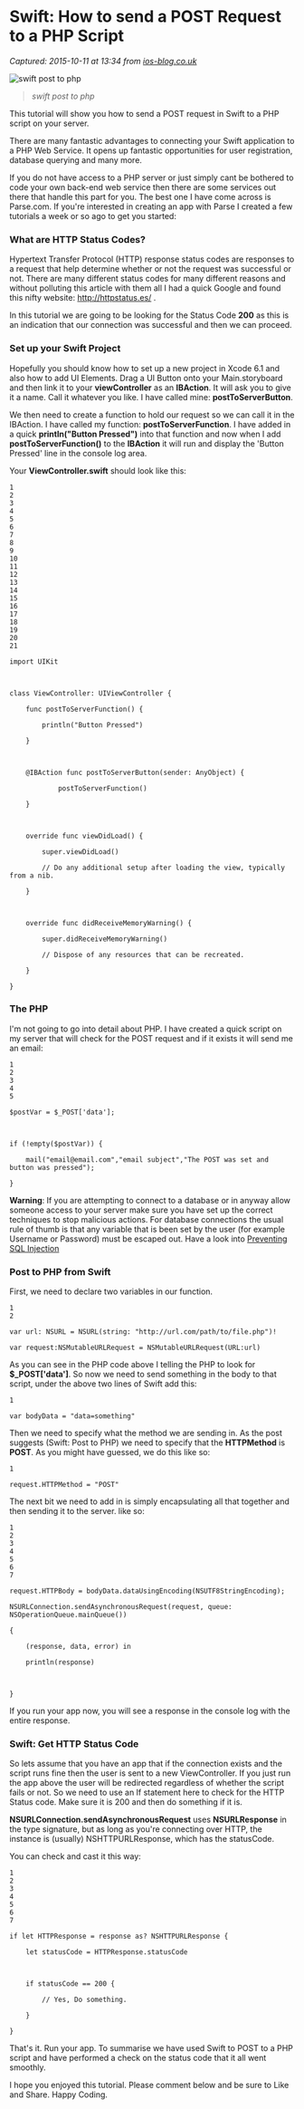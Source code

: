 # Swift: How to send a POST Request to a PHP Script

_Captured: 2015-10-11 at 13:34 from [ios-blog.co.uk](http://ios-blog.co.uk/tutorials/swift-how-to-send-a-post-request-to-a-php-script/)_

![swift post to php](http://ios-blog.co.uk/wp-content/uploads/2014/12/swift-post-php.png)

> _swift post to php_

This tutorial will show you how to send a POST request in Swift to a PHP script on your server.

There are many fantastic advantages to connecting your Swift application to a PHP Web Service. It opens up fantastic opportunities for user registration, database querying and many more.

If you do not have access to a PHP server or just simply cant be bothered to code your own back-end web service then there are some services out there that handle this part for you. The best one I have come across is Parse.com. If you're interested in creating an app with Parse I created a few tutorials a week or so ago to get you started:

### What are HTTP Status Codes?

Hypertext Transfer Protocol (HTTP) response status codes are responses to a request that help determine whether or not the request was successful or not. There are many different status codes for many different reasons and without polluting this article with them all I had a quick Google and found this nifty website: <http://httpstatus.es/> .

In this tutorial we are going to be looking for the Status Code **200** as this is an indication that our connection was successful and then we can proceed.

### Set up your Swift Project

Hopefully you should know how to set up a new project in Xcode 6.1 and also how to add UI Elements. Drag a UI Button onto your Main.storyboard and then link it to your **viewController** as an **IBAction**. It will ask you to give it a name. Call it whatever you like. I have called mine: **postToServerButton**.

We then need to create a function to hold our request so we can call it in the IBAction. I have called my function: **postToServerFunction**. I have added in a quick **println("Button Pressed")** into that function and now when I add **postToServerFunction()** to the **IBAction** it will run and display the 'Button Pressed' line in the console log area.

Your **ViewController.swift** should look like this:
    
    
    1  
    2  
    3  
    4  
    5  
    6  
    7  
    8  
    9  
    10  
    11  
    12  
    13  
    14  
    15  
    16  
    17  
    18  
    19  
    20  
    21  
    
    import UIKit  
    
      
    
    class ViewController: UIViewController {  
    
        func postToServerFunction() {  
    
            println("Button Pressed")  
    
        }  
    
          
    
        @IBAction func postToServerButton(sender: AnyObject) {  
    
                postToServerFunction()  
    
        }  
    
             
    
        override func viewDidLoad() {  
    
            super.viewDidLoad()  
    
            // Do any additional setup after loading the view, typically from a nib.  
    
        }  
    
      
    
        override func didReceiveMemoryWarning() {  
    
            super.didReceiveMemoryWarning()  
    
            // Dispose of any resources that can be recreated.  
    
        }  
    
    }
    
    
    

### The PHP

I'm not going to go into detail about PHP. I have created a quick script on my server that will check for the POST request and if it exists it will send me an email:
    
    
    1  
    2  
    3  
    4  
    5  
    
    $postVar = $_POST['data'];  
    
      
    
    if (!empty($postVar)) {  
    
        mail("email@email.com","email subject","The POST was set and button was pressed");  
    
    }
    
    
    

**Warning**: If you are attempting to connect to a database or in anyway allow someone access to your server make sure you have set up the correct techniques to stop malicious actions. For database connections the usual rule of thumb is that any variable that is been set by the user (for example Username or Password) must be escaped out. Have a look into [Preventing SQL Injection](http://stackoverflow.com/a/60496/1255945)

### Post to PHP from Swift

First, we need to declare two variables in our function.
    
    
    1  
    2  
    
    var url: NSURL = NSURL(string: "http://url.com/path/to/file.php")!  
    
    var request:NSMutableURLRequest = NSMutableURLRequest(URL:url)
    
    
    

As you can see in the PHP code above I telling the PHP to look for **$_POST['data']**. So now we need to send something in the body to that script, under the above two lines of Swift add this:
    
    
    1  
    
    var bodyData = "data=something"
    
    
    

Then we need to specify what the method we are sending in. As the post suggests (Swift: Post to PHP) we need to specify that the **HTTPMethod** is **POST**. As you might have guessed, we do this like so:
    
    
    1  
    
    request.HTTPMethod = "POST"
    
    
    

The next bit we need to add in is simply encapsulating all that together and then sending it to the server. like so:
    
    
    1  
    2  
    3  
    4  
    5  
    6  
    7  
    
    request.HTTPBody = bodyData.dataUsingEncoding(NSUTF8StringEncoding);  
    
    NSURLConnection.sendAsynchronousRequest(request, queue: NSOperationQueue.mainQueue())  
    
    {  
    
        (response, data, error) in  
    
        println(response)  
    
                     
    
    }
    
    
    

If you run your app now, you will see a response in the console log with the entire response.

### Swift: Get HTTP Status Code

So lets assume that you have an app that if the connection exists and the script runs fine then the user is sent to a new ViewController. If you just run the app above the user will be redirected regardless of whether the script fails or not. So we need to use an If statement here to check for the HTTP Status code. Make sure it is 200 and then do something if it is.

**NSURLConnection.sendAsynchronousRequest** uses **NSURLResponse** in the type signature, but as long as you're connecting over HTTP, the instance is (usually) NSHTTPURLResponse, which has the statusCode.

You can check and cast it this way:
    
    
    1  
    2  
    3  
    4  
    5  
    6  
    7  
    
    if let HTTPResponse = response as? NSHTTPURLResponse {  
    
        let statusCode = HTTPResponse.statusCode  
    
      
    
        if statusCode == 200 {  
    
            // Yes, Do something.   
    
        }  
    
    }
    
    
    

That's it. Run your app. To summarise we have used Swift to POST to a PHP script and have performed a check on the status code that it all went smoothly.

I hope you enjoyed this tutorial. Please comment below and be sure to Like and Share. Happy Coding.
